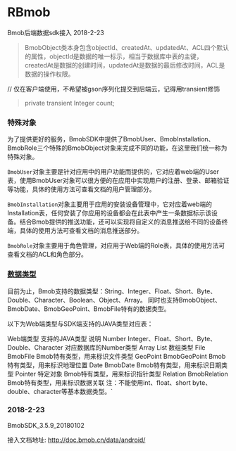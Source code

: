 # RBmob
Bmob后端数据sdk接入 2018-2-23

>BmobObject类本身包含objectId、createdAt、updatedAt、ACL四个默认的属性，objectId是数据的唯一标示，相当于数据库中表的主键，createdAt是数据的创建时间，updatedAt是数据的最后修改时间，ACL是数据的操作权限。

 // 仅在客户端使用，不希望被gson序列化提交到后端云，记得用transient修饰
>private transient Integer count;

### 特殊对象
为了提供更好的服务，BmobSDK中提供了BmobUser、BmobInstallation、BmobRole三个特殊的BmobObject对象来完成不同的功能，在这里我们统一称为特殊对象。

`BmobUser`对象主要是针对应用中的用户功能而提供的，它对应着web端的User表，使用BmobUser对象可以很方便的在应用中实现用户的注册、登录、邮箱验证等功能，具体的使用方法可查看文档的用户管理部分。

`BmobInstallation`对象主要用于应用的安装设备管理中，它对应着web端的Installation表，任何安装了你应用的设备都会在此表中产生一条数据标示该设备。结合Bmob提供的推送功能，还可以实现将自定义的消息推送给不同的设备终端，具体的使用方法可查看文档的消息推送部分。

`BmobRole`对象主要用于角色管理，对应用于Web端的Role表，具体的使用方法可查看文档的ACL和角色部分。

### [数据类型](http://docs.bmob.cn/data/Android/b_developdoc/doc/index.html#%E6%95%B0%E6%8D%AE%E7%B1%BB%E5%9E%8B)
目前为止，Bmob支持的数据类型：String、Integer、Float、Short、Byte、Double、Character、Boolean、Object、Array。
同时也支持BmobObject、BmobDate、BmobGeoPoint、BmobFile特有的数据类型。

以下为Web端类型与SDK端支持的JAVA类型对应表：

Web端类型	支持的JAVA类型	说明
Number	Integer、Float、Short、Byte、Double、Character	对应数据库的Number类型
Array	List	数组类型
File	BmobFile	Bmob特有类型，用来标识文件类型
GeoPoint	BmobGeoPoint	Bmob特有类型，用来标识地理位置
Date	BmobDate	Bmob特有类型，用来标识日期类型
Pointer	特定对象	Bmob特有类型，用来标识指针类型
Relation	BmobRelation	Bmob特有类型，用来标识数据关联
注：不能使用int、float、short byte、double、character等基本数据类型。`

### 2018-2-23
BmobSDK_3.5.9_20180102

接入文档地址: http://doc.bmob.cn/data/android/
